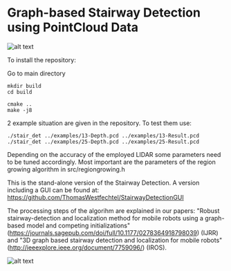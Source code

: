 # Graph-based Stairway Detection using PointCloud Data

![alt text](https://github.com/ThomasWestfechtel/StairwayDetection/blob/master/pics/resultExample.png "Staiway Detection Example")

To install the repository:

Go to main directory

```
mkdir build
cd build

cmake ..
make -j8
```

2 example situation are given in the repository. To test them use:

```
./stair_det ../examples/13-Depth.pcd ../examples/13-Result.pcd
./stair_det ../examples/25-Depth.pcd ../examples/25-Result.pcd
```

Depending on the accuracy of the employed LIDAR some parameters need to be tuned accordingly. Most important are the parameters of the region growing algorithm in src/regiongrowing.h

This is the stand-alone version of the Stairway Detection. A version including a GUI can be found at:
https://github.com/ThomasWestfechtel/StairwayDetectionGUI

The processing steps of the algorihm are explained in our papers:
"Robust stairway-detection and localization method for mobile robots using a graph-based model and competing initializations" (https://journals.sagepub.com/doi/full/10.1177/0278364918798039) (IJRR)
and
"3D graph based stairway detection and localization for mobile robots" (http://ieeexplore.ieee.org/document/7759096/) (IROS).

![alt text](https://github.com/ThomasWestfechtel/StairwayDetection/blob/master/pics/stairGraph.png "Graph-based Detection")
